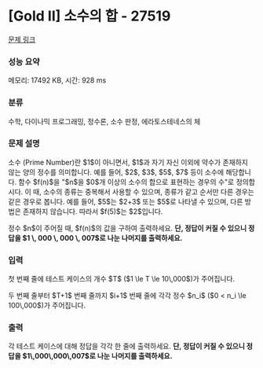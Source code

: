 # [Gold II] 소수의 합 - 27519 

[문제 링크](https://www.acmicpc.net/problem/27519) 

### 성능 요약

메모리: 17492 KB, 시간: 928 ms

### 분류

수학, 다이나믹 프로그래밍, 정수론, 소수 판정, 에라토스테네스의 체

### 문제 설명

<p>소수 (Prime Number)란 $1$이 아니면서, $1$과 자기 자신 이외에 약수가 존재하지 않는 양의 정수를 의미합니다. 예를 들어, $2$, $3$, $5$, $7$ 등이 소수에 해당합니다. 함수 $f(n)$을 "$n$을 $0$개 이상의 소수의 합으로 표현하는 경우의 수"로 정의합시다. 이 때, 소수의 종류는 중복해서 사용할 수 있으며, 종류가 같고 순서만 다른 경우는 같은 경우로 봅니다. 예를 들어, $5$는 $2+3$ 또는 $5$로 나타낼 수 있으며, 다른 방법은 존재하지 않습니다. 따라서 $f(5)$는 $2$입니다.</p>

<p>정수 $n$이 주어질 때, $f(n)$의 값을 구하여 출력하세요. <strong>단, 정답이 커질 수 있으니 정답을 $1 \, 000 \, 000 \, 007$로 나눈 나머지를 출력하세요.</strong></p>

### 입력 

 <p>첫 번째 줄에 테스트 케이스의 개수 $T$ ($1 \le T \le 10\,000$)가 주어집니다.</p>

<p>두 번째 줄부터 $T+1$ 번째 줄까지 $i+1$ 번째 줄에 각각 정수 $n_i$ ($0 < n_i \le 100\,000$)가 주어집니다.</p>

### 출력 

 <p>각 테스트 케이스에 대해 정답을 각각 한 줄에 출력하세요. <strong>단, 정답이 커질 수 있으니 정답을 $1\,000\,000\,007$로 나눈 나머지를 출력하세요.</strong></p>

